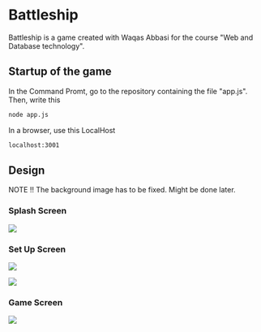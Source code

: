 # Battleship

Battleship is a game created with Waqas Abbasi for the course "Web and Database technology".

## Startup of the game

In the Command Promt, go to the repository containing the file "app.js". Then, write this

```bash
node app.js
```

In a browser, use this LocalHost

```bash
localhost:3001
```

## Design

NOTE !! The background image has to be fixed. Might be done later.

### Splash Screen

![](../Battleship/photoREAD/start.png)


### Set Up Screen

![](../Battleship/photoREAD/setUp.png)

![](../Battleship/photoREAD/withShips.png)

### Game Screen

![](../Battleship/photoREAD/game.png)